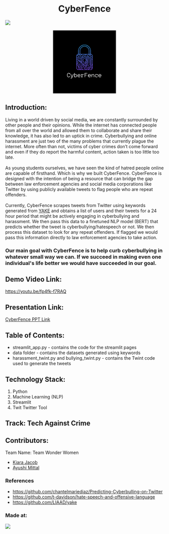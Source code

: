 <h1 align="center">CyberFence</h1>
<p align="center">
</p>

<a href="https://hack36.com"> <img src="https://cutt.ly/BuiltAtHack36" height=28px> </a>

<p align="center">
<img src="cyberfence_logo.png" alt="CyberFence Logo" width="200"/>
</p>

## Introduction:
  Living in a world driven by social media, we are constantly surrounded by other people and their opinions. While the internet has connected people from all over the world and allowed them to collaborate and share their knowledge, it has also led to an uptick in crime. Cyberbullying and online harassment are just two of the many problems that currently plague the internet. 
More often than not, victims of cyber crimes don’t come forward and even if they do report the harmful content, action taken is too little too late. <br><br>
  As young students ourselves, we have seen the kind of hatred people online are capable of firsthand. Which is why we built CyberFence. 
CyberFence is designed with the intention of being a resource that can bridge the gap between law enforcement agencies and social media corporations like Twitter by using publicly available tweets to flag people who are repeat offenders. <br><br>
  Currently, CyberFence scrapes tweets from Twitter using keywords generated from [YAKE](https://github.com/LIAAD/yake) and obtains a list of users and their tweets for a 24 hour period that might be actively engaging in cyberbullying and harassment. We then pass this data to a finetuned NLP model (BERT) that predicts whether the tweet is cyberbullying/hatespeech or not. We then process this dataset to look for any repeat offenders. If flagged we would pass this information directly to law enforcement agencies to take action.<br>
### Our main goal with CyberFence is to help curb cyberbullying in whatever small way we can. If we succeed in making even one individual's life better we would have succeeded in our goal.

  
## Demo Video Link:
  <a href="https://youtu.be/fp4fk-f7RAQ">https://youtu.be/fp4fk-f7RAQ</a>
  
## Presentation Link:
  <a href="https://docs.google.com/presentation/d/1FgTXGko2UO41z0IpMOHsFPuuQLeAejrxHAUj2jbr3xk/edit?usp=sharing"> CyberFence PPT Link </a>
  
  
## Table of Contents:
- streamlit_app.py - contains the code for the streamlit pages
- data folder - contains the datasets generated using keywords
- harassment_twint.py and bullying_twint.py - contains the Twint code used to generate the tweets

## Technology Stack:
  1) Python
  2) Machine Learning (NLP)
  3) Streamlit
  4) Twit Twitter Tool
  
## Track: Tech Against Crime

## Contributors:

Team Name: Team Wonder Women

* [Kiara Jacob](https://github.com/kiara-jacob)
* [Ayushi Mittal](https://github.com/AyushiNM)


### References
* https://github.com/chantelmariediaz/Predicting-Cyberbulling-on-Twitter
* https://github.com/t-davidson/hate-speech-and-offensive-language
* https://github.com/LIAAD/yake

### Made at:
<a href="https://hack36.com"> <img src="https://cutt.ly/BuiltAtHack36" height=24px></a>
